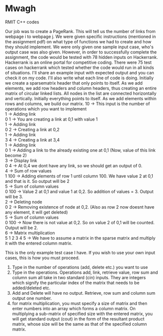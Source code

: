 # Mwagh
RMIT C++ codes

Our job was to create a PageRank. This will tell us the number of links from webpage i to webpage j. We were given specific instructions (mentioned in the assignment pdf) on what type of functions we had to create and how they should implement. We were only given one sample input case, who's output case was also given. However, in order to successfully complete the assignment, the code would be tested with 78 hidden inputs on Hackerrank. Hackerrank is an online portal for competitive coding. There were 75 test cases on hackerrank which tested whether the code would run in all kinds of situations. I'll share an example input with expected output and you can check it on my code. I'll also write what each line of code is doing.
Initially we create a sparsematrix header that only points to itself. As we add elements, we add row headers and column headers, thus creating an entire matrix of circular linked lists. All nodes in the list are connected horizontally and vertically. Initially everything points to itself. As we add elements within rows and columns, we build our matrix.
10 -> This input is the number of operations which you want to implement  
1 -> Adding link  
0 1 -> You are creating a link at 0,1 with value 1  
1 -> Adding link  
0 2 -> Creating a link at 0,2  
1 -> Adding link  
3 4 -> Creating a link at 3,4  
1 -> Adding link  
0 1 -> Adding a link to the already existing one at 0,1 (Now, value of this link become 2)  
3 -> Display link  
0 4 -> At 0,4 we dont have any link, so we should get an output of 0.  
4 -> Sum of row values  
1 100 -> Adding elements of row 1 until column 100. We have value 2 at 0,1 and that is it. So output will be 2  
5 -> Sum of column values  
0 100 -> Value 2 at 0,1 and value 1 at 0,2. So addition of values = 3. Output will be 3.  
2 -> Deleting node  
0 2 -> Removing existence of node at 0,2. (Also as row 2 now doesnt have any element, it will get deleted)  
5 -> Sum of column values  
0 100 -> Now there is not value at 0,2. So on value 2 of 0,1 will be counted. Output will be 2.  
6 -> Matrix multiplication  
5 1 2 3 4 5 -> We have to assume a matrix in the sparse matrix and multiply it with the entered column matrix.  


This is the only example test case I have. 
If you wish to use your own input cases, this is how you must proceed.  
1) Type in the number of operations (add, delete etc.) you want to use  
2) Type in the operations. Operations add, link, retrieve value, row sum and column sum all take in two standard (cin) inputs. They are integers which signify the particular index of the matrix that needs to be added/deleted etc.  
3) Add and Delete will have no output. Retrieve, row sum and column sum output one number.   
4) for matrix multiplication, you must specify a size of matrix and then enter numbers into an array which forms a column matrix. On multiplying a sub-matrix of specified size with the entered matrix, you will get standard output (cout) in the form of the resultant product matrix, whose size will be the same as that of the specified column matrix.   
